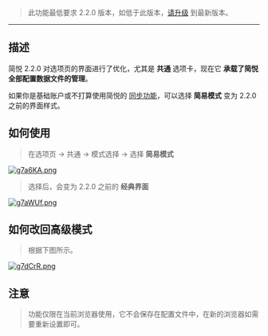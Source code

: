 >  此功能最低要求 2.2.0 版本，如低于此版本，[请升级](http://ksria.com/simpread/) 到最新版本。

***

## 描述

简悦 2.2.0 对选项页的界面进行了优化，尤其是 **共通** 选项卡，现在它 **承载了简悦全部配置数据文件的管理**。

如果你是基础账户或不打算使用简悦的 [同步功能](同步)，可以选择 **简易模式** 变为 2.2.0 之前的界面样式。

## 如何使用

> 在选项页 → 共通 → 模式选择 → 选择 **简易模式**

[![g7a6KA.png](https://z3.ax1x.com/2021/05/21/g7a6KA.png)](https://imgtu.com/i/g7a6KA)

> 选择后，会变为 2.2.0 之前的 **经典界面**

[![g7aWUf.png](https://z3.ax1x.com/2021/05/21/g7aWUf.png)](https://imgtu.com/i/g7aWUf)

## 如何改回高级模式

> 根据下图所示。

[![g7dCrR.png](https://z3.ax1x.com/2021/05/21/g7dCrR.png)](https://imgtu.com/i/g7dCrR)

## 注意

> 功能仅限在当前浏览器使用，它不会保存在配置文件中，在新的浏览器如需要重新设置即可。